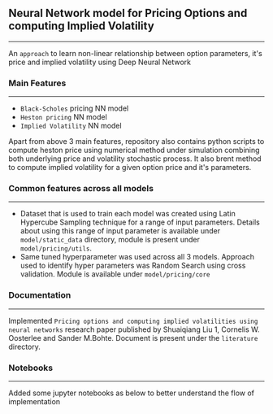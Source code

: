 
## Neural Network model for Pricing Options and computing Implied Volatility

---
An `approach` to learn non-linear relationship between option parameters, it's price and implied volatility using Deep Neural Network

### Main Features

---

- `Black-Scholes` pricing NN model
- `Heston pricing` NN model
- `Implied Volatility` NN model

Apart from above 3 main features, repository also contains python scripts to compute heston price using numerical method under simulation combining both underlying price and volatility stochastic process. It also brent method to compute implied volatility for a given option price and it's parameters.
### Common features across all models

--- 

- Dataset that is used to train each model was created using Latin Hypercube Sampling technique for a range of input parameters. Details about using this range of input parameter is available under `model/static_data` directory, module is present under `model/pricing/utils`. 
- Same tuned hyperparameter was used across all 3 models. Approach used to identify hyper parameters was Random Search using cross validation. Module is available under `model/pricing/core` 

### Documentation

---

Implemented `Pricing options and computing implied volatilities
using neural networks` research paper published by Shuaiqiang Liu 1, Cornelis W. Oosterlee and Sander M.Bohte. Document is present under the `literature` directory.


### Notebooks 

---

Added some jupyter notebooks as below to better understand the flow of implementation